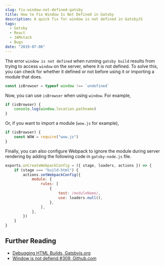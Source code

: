 ```yaml
---
slug: fix-window-not-defined-gatsby
title: How to Fix Window Is Not Defined in Gatsby
description: A quick fix for window is not defined in GatsbyJS
tags:
  - Gatsby
  - React
  - JAMstack
  - Bugs
date: "2019-07-06"
---
```


The error `window is not defined` when running `gatsby build` results from trying to access `window` on the server, where it is not defined. To solve this, you can check for whether it defined or not before using it or importing a module that does.

```js
const isBrowser = typeof window !== `undefined`
```

Now, you can use `isBrowser` when using `window`. For example,

```js
if (isBrowser) {
	console.log(window.location.pathname)
}
```

Or, if you want to import a module (`wow.js` for example),

```js
if (isBrowser) {
	const WOW = require("wow.js")
}
```

Finally, you can also configure Webpack to ignore the module during server rendering by adding the following code in `gatsby-node.js` file.

```js
exports.onCreateWebpackConfig = ({ stage, loaders, actions }) => {
	if (stage === "build-html") {
		actions.setWebpackConfig({
			module: {
				rules: [
					{
						test: /moduleName/,
						use: loaders.null(),
					},
				],
			},
		})
	}
}
```

## Further Reading

- [Debugging HTML Builds, Gatsbyjs.org](https://www.gatsbyjs.org/docs/debugging-html-builds/#how-to-check-if-code-classlanguage-textwindowcode-is-defined)
- [Window is not defiend #309, Github.com](https://github.com/gatsbyjs/gatsby/issues/309)
